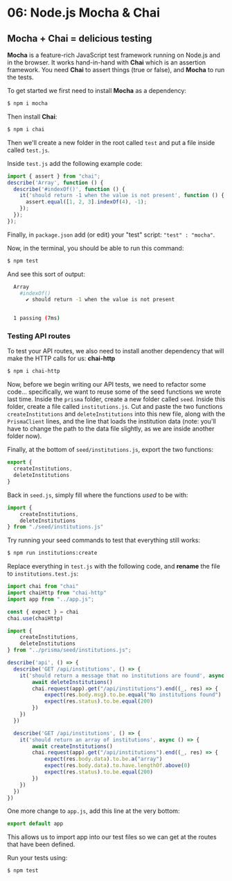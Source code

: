 # 06: Node.js Mocha & Chai

## Mocha + Chai = delicious testing

**Mocha** is a feature-rich JavaScript test framework running on Node.js and in the browser. It works hand-in-hand with **Chai** which is an assertion framework. You need **Chai** to assert things (true or false), and **Mocha** to run the tests.

To get started we first need to install **Mocha** as a dependency:

```bash
$ npm i mocha
```

Then install **Chai**:

```bash
$ npm i chai
```

Then we'll create a new folder in the root called `test` and put a file inside called `test.js`.

Inside `test.js` add the following example code:

```js
import { assert } from "chai";
describe('Array', function () {
  describe('#indexOf()', function () {
    it('should return -1 when the value is not present', function () {
      assert.equal([1, 2, 3].indexOf(4), -1);
    });
  });
});
```

Finally, in `package.json` add (or edit) your "test" script: `"test" : "mocha"`.

Now, in the terminal, you should be able to run this command:

```bash
$ npm test
```

And see this sort of output:

```bash
  Array
    #indexOf()
      ✔ should return -1 when the value is not present


  1 passing (7ms)
```

### Testing API routes

To test your API routes, we also need to install another dependency that will make the HTTP calls for us: **chai-http**

```bash
$ npm i chai-http
```

Now, before we begin writing our API tests, we need to refactor some code... specifically, we want to reuse some of the seed functions we wrote last time. Inside the `prisma` folder, create a new folder called `seed`. Inside this folder, create a file called `institutions.js`. Cut and paste the two functions `createInstitutions` and `deleteInstitutions` into this new file, along with the `PrismaClient` lines, and the line that loads the institution data (note: you'll have to change the path to the data file slightly, as we are inside another folder now).

Finally, at the bottom of `seed/institutions.js`, export the two functions:

```js
export {
  createInstitutions,
  deleteInstitutions
}
```

Back in `seed.js`, simply fill where the functions *used* to be with:

```js
import { 
    createInstitutions, 
    deleteInstitutions 
} from "./seed/institutions.js"
```

Try running your seed commands to test that everything still works:

```bash
$ npm run institutions:create
```

Replace everything in `test.js` with the following code, and **rename** the file to `institutions.test.js`:

```js
import chai from "chai"
import chaiHttp from "chai-http"
import app from "../app.js";

const { expect } = chai
chai.use(chaiHttp)

import { 
    createInstitutions, 
    deleteInstitutions 
} from "../prisma/seed/institutions.js";

describe('api', () => {
  describe('GET /api/institutions', () => {    
    it('should return a message that no institutions are found', async () => {
        await deleteInstitutions()
        chai.request(app).get("/api/institutions").end((_, res) => {
            expect(res.body.msg).to.be.equal("No institutions found")
            expect(res.status).to.be.equal(200)
        })             
    })
  })

  describe('GET /api/institutions', () => {    
    it('should return an array of institutions', async () => {
        await createInstitutions()        
        chai.request(app).get("/api/institutions").end((_, res) => {
            expect(res.body.data).to.be.a("array")
            expect(res.body.data).to.have.lengthOf.above(0)
            expect(res.status).to.be.equal(200)
        })             
    })
  })
})
```

One more change to `app.js`, add this line at the very bottom:

```js
export default app
```

This allows us to import app into our test files so we can get at the routes that have been defined.

Run your tests using:

```bash
$ npm test
```

